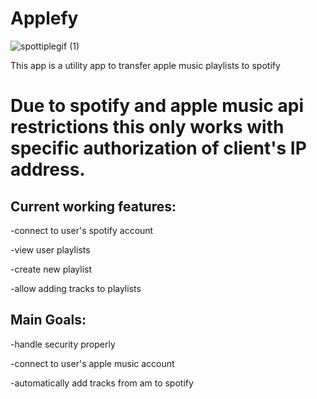 # Applefy

![spottiplegif (1)](https://github.com/Yonraz/applefy/assets/99009434/47cbc2e9-9655-4af6-ac09-b6ffebe262b7)


This app is a utility app to transfer apple music playlists to spotify

# Due to spotify and apple music api restrictions this only works with specific authorization of client's IP address.

## Current working features:

-connect to user's spotify account

-view user playlists

-create new playlist

-allow adding tracks to playlists

## Main Goals:

-handle security properly

-connect to user's apple music account

-automatically add tracks from am to spotify

